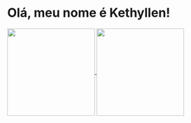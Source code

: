 <h1>Olá, meu nome é Kethyllen!</h1>
    <div>
        <a href="https://github.com/kethyllendeliperi/github-readme-stats">
            <img height=200 align="center" src="https://github-readme-stats.vercel.app/api?username=kethyllendeliperi&theme=calm&show_icons=true" />
        </a>
        <a href="https://github.com/kethyllendeliperi/convoychat">
            <img height=200 align="center" src="https://github-readme-stats.vercel.app/api/top-langs?username=kethyllendeliperi&layout=compact&langs_count=8&card_width=320" />
        </a>
    </div>
